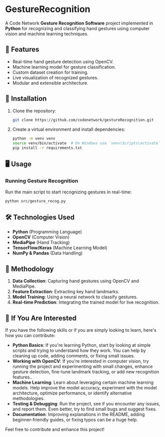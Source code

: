# GestureRecognition

A Code Network **Gesture Recognition Software** project implemented in **Python** for recognizing and classifying hand gestures using computer vision and machine learning techniques.

## 📌 Features
- Real-time hand gesture detection using OpenCV.
- Machine learning model for gesture classification.
- Custom dataset creation for training.
- Live visualization of recognized gestures.
- Modular and extensible architecture.


## 🚀 Installation
1. Clone the repository:
   ```bash
   git clone https://github.com/codenetwork/gestureRecognition.git
   ```
2. Create a virtual environment and install dependencies:
   ```bash
   python -m venv venv
   source venv/bin/activate  # On Windows use `venv\Scripts\activate`
   pip install -r requirements.txt
   ```

## 🖥️ Usage
### Running Gesture Recognition
Run the main script to start recognizing gestures in real-time:
```bash
python src/gesture_recog.py
```

## 🛠️ Technologies Used
- **Python** (Programming Language)
- **OpenCV** (Computer Vision)
- **MediaPipe** (Hand Tracking)
- **TensorFlow/Keras** (Machine Learning Model)
- **NumPy & Pandas** (Data Handling)

## 🧪 Methodology
1. **Data Collection**: Capturing hand gestures using OpenCV and MediaPipe.
2. **Feature Extraction**: Extracting key hand landmarks.
3. **Model Training**: Using a neural network to classify gestures.
4. **Real-time Prediction**: Integrating the trained model for live recognition.

## 🌟 If You Are Interested
If you have the following skills or if you are simply looking to learn, here's how you can contribute:
- **Python Basics**: If you're learning Python, start by looking at simple scripts and trying to understand how they work. You can help by cleaning up code, adding comments, or fixing small issues.
- **Working with OpenCV**: If you're interested in computer vision, try running the project and experimenting with small changes, enhance gesture detection, fine-tune landmark tracking, or add new recognition features..
- **Machine Learning**: Learn about leveraging certain machine learning models. Help improve the model accuracy, experiment with the model architecture, optimize performance, or identify alternative methodologies.
- **Testing & Debugging**: Run the project, see if you encounter any issues, and report them. Even better, try to find small bugs and suggest fixes.
- **Documentation**: Improving explanations in the README, adding beginner-friendly guides, or fixing typos can be a huge help.

Feel free to contribute and enhance this project!
